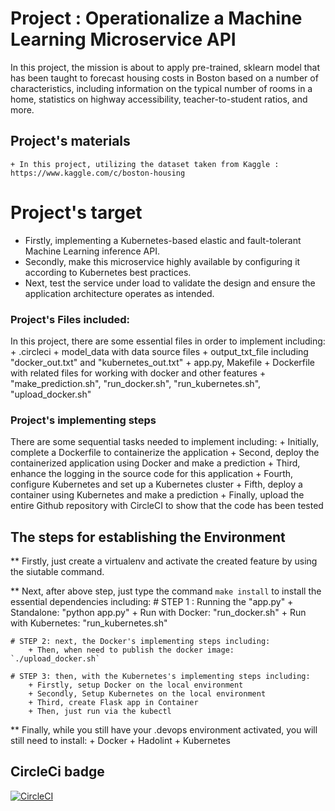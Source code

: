 # Project : Operationalize a Machine Learning Microservice API
In this project, the mission is about to apply pre-trained, sklearn model that has been taught to forecast housing costs in Boston based on a number of characteristics, including information on the typical number of rooms in a home, statistics on highway accessibility, teacher-to-student ratios, and more.

## Project's materials
    + In this project, utilizing the dataset taken from Kaggle : https://www.kaggle.com/c/boston-housing

# Project's target
+ Firstly, implementing a Kubernetes-based elastic and fault-tolerant Machine Learning inference API.
+ Secondly, make this microservice highly available by configuring it according to Kubernetes best practices. 
+ Next, test the service under load to validate the design and ensure the application architecture operates as intended.

### Project's Files included:
In this project, there are some essential files in order to implement including:
    + .circleci 
    + model_data with data source files
    + output_txt_file including "docker_out.txt" and "kubernetes_out.txt"
    + app.py, Makefile
    + Dockerfile with related files for working with docker and other features
    + "make_prediction.sh", "run_docker.sh", "run_kubernetes.sh", "upload_docker.sh" 

### Project's implementing steps
There are some sequential tasks needed to implement including:
    + Initially, complete a Dockerfile to containerize the application 
    + Second, deploy the containerized application using Docker and make a prediction 
    + Third, enhance the logging in the source code for this application 
    + Fourth, configure Kubernetes and set up a Kubernetes cluster
    + Fifth, deploy a container using Kubernetes and make a prediction 
    + Finally, upload the entire Github repository with CircleCI to show that the code has been tested

## The steps for establishing the Environment
** Firstly, just create a virtualenv and activate the created feature by using the siutable command.

** Next, after above step, just type the command `make install` to install the essential dependencies including:
    # STEP 1 : Running the "app.py"
        + Standalone:  "python app.py"
        + Run with Docker:  "run_docker.sh"
        + Run with Kubernetes:  "run_kubernetes.sh"

    # STEP 2: next, the Docker's implementing steps including:
        + Then, when need to publish the docker image: `./upload_docker.sh`

    # STEP 3: then, with the Kubernetes's implementing steps including:
        + Firstly, setup Docker on the local environment
        + Secondly, Setup Kubernetes on the local environment
        + Third, create Flask app in Container
        + Then, just run via the kubectl
        
** Finally, while you still have your .devops environment activated, you will still need to install:
        + Docker
        + Hadolint
        + Kubernetes

## CircleCi badge
[![CircleCI](https://dl.circleci.com/status-badge/img/gh/quochuy17/Project-Operationalize-Microservice-API/tree/master.svg?style=svg&circle-token=0f74f6eda723774c00c4a61a8d0f81d1fbc5820d)](https://dl.circleci.com/status-badge/redirect/gh/quochuy17/Project-Operationalize-Microservice-API/tree/master)

 
